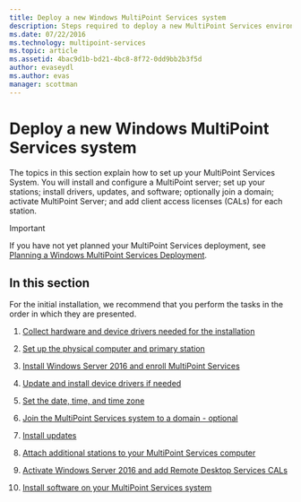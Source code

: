 ```yaml
---
title: Deploy a new Windows MultiPoint Services system
description: Steps required to deploy a new MultiPoint Services environment
ms.date: 07/22/2016
ms.technology: multipoint-services
ms.topic: article
ms.assetid: 4bac9d1b-bd21-4bc8-8f72-0dd9bb2b3f5d
author: evaseydl
ms.author: evas
manager: scottman
---
```

# Deploy a new Windows MultiPoint Services system
The topics in this section explain how to set up your MultiPoint Services System. You will install and configure a MultiPoint server; set up your stations; install drivers, updates, and software; optionally join a domain; activate MultiPoint Server; and add client access licenses (CALs) for each station.

> [!IMPORTANT]
> If you have not yet planned your MultiPoint Services deployment, see [Planning a Windows MultiPoint Services Deployment](Planning-a-MultiPoint-Services-Deployment.md).

## In this section
For the initial installation, we recommend that you perform the tasks in the order in which they are presented.

1.  [Collect hardware and device drivers needed for the installation](Collect-hardware-and-device-drivers-needed-for-the-installation.md)

2.  [Set up the physical computer and primary station](Set-up-the-physical-computer-and-primary-station.md)

3.  [Install Windows Server 2016 and enroll MultiPoint Services](Install-MultiPoint-services.md)

4.  [Update and install device drivers if needed](Update-and-install-device-drivers-if-needed.md)

5.  [Set the date, time, and time zone](Set-the-date--time--and-time-zone.md)

6.  [Join the MultiPoint Services system to a domain - optional](Join-the-MultiPoint-services-computer-to-a-domain--optional-.md)

7.  [Install updates](Install-updates.md)

8.  [Attach additional stations to your MultiPoint Services computer](Attach-additional-stations-to-your-MultiPoint-services-computer.md)

9. [Activate Windows Server 2016 and add Remote Desktop Services CALs](manage-client-access-licenses-with-multipoint-services.md)

10. [Install software on your MultiPoint Services system](Install-software-on-your-MultiPoint-Services-system.md)